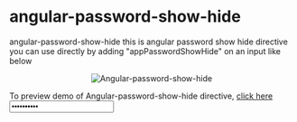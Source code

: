 # angular-password-show-hide
angular-password-show-hide
this is angular password show hide directive you can use directly  by adding "appPasswordShowHide" on an input like below 

<p align="center">
    <img  alt="Angular-password-show-hide" src="img/Angular-password-show-hide.JPG" class="img-responsive">
</p>

To preview demo of Angular-password-show-hide directive, [click here](https://angular-password-show-hide.stackblitz.io/)
<input type = password value="inputcompo" appPasswordShowHide/>


